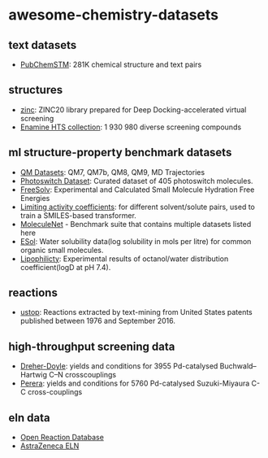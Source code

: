 # awesome-chemistry-datasets


## text datasets

- [PubChemSTM](https://arxiv.org/abs/2212.10789): 281K chemical structure and text pairs

## structures 

- [zinc](https://files.docking.org/zinc20-ML/): ZINC20 library prepared for Deep Docking-accelerated virtual screening
- [Enamine HTS collection](https://enamine.net/compound-collections/screening-collection/hts-collection):  1 930 980 diverse screening compounds

## ml structure-property benchmark datasets 

- [QM Datasets](http://quantum-machine.org/datasets/): QM7, QM7b, QM8, QM9, MD Trajectories
- [Photoswitch Dataset](https://github.com/Ryan-Rhys/The-Photoswitch-Dataset): Curated dataset of 405 photoswitch molecules.
- [FreeSolv](https://github.com/MobleyLab/FreeSolv): Experimental and Calculated Small Molecule Hydration Free Energies
- [Limiting activity coefficients](https://polybox.ethz.ch/index.php/s/kyVOt3pwHW26PP4): for different solvent/solute pairs, used to train a SMILES-based transformer.
- [MoleculeNet](https://moleculenet.org/datasets-1) - Benchmark suite that contains multiple datasets listed here
- [ESol](https://pubs.acs.org/doi/10.1021/ci034243x): Water solubility data(log solubility in mols per litre) for common organic small molecules.
- [Lipophilicty](https://deepchemdata.s3-us-west-1.amazonaws.com/datasets/Lipophilicity.csv): Experimental results of octanol/water distribution coefficient(logD at pH 7.4).

## reactions 

- [ustop](https://figshare.com/articles/dataset/Chemical_reactions_from_US_patents_1976-Sep2016_/5104873): Reactions extracted by text-mining from United States patents published between 1976 and September 2016.

## high-throughput screening data

- [Dreher-Doyle](https://github.com/leojklarner/gauche/blob/main/data/reactions/dreher_doyle_science_aar5169.csv): yields and conditions for 3955 Pd-catalysed Buchwald–Hartwig C–N crosscouplings
- [Perera](https://github.com/leojklarner/gauche/blob/main/data/reactions/suzuki_miyaura_data.csv): yields and conditions for 5760 Pd-catalysed Suzuki-Miyaura C-C cross-couplings

## eln data

- [Open Reaction Database](https://docs.open-reaction-database.org/en/latest/index.html)
- [AstraZeneca ELN](https://chemrxiv.org/engage/chemrxiv/article-details/6150143118be8575b030ad43)
